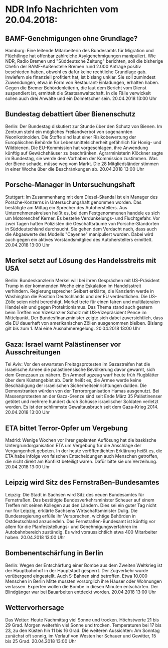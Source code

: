 # NDR Info Nachrichten vom 20.04.2018:


## BAMF-Genehmigungen ohne Grundlage?
Hamburg: Eine leitende Mitarbeiterin des Bundesamts für Migration und Flüchtlinge hat offenbar zahlreiche Asylgenehmigungen manipuliert. Wie NDR, Radio Bremen und "Süddeutsche Zeitung" berichten, soll die bisherige Chefin der BAMF-Außenstelle Bremen rund 2.000 Anträge positiv beschieden haben, obwohl es dafür keine rechtliche Grundlage gab. Inwiefern sie finanziell profitiert hat, ist bislang unklar. Sie soll zumindest Zuwendungen, etwa in Form von Restaurant-Einladungen, erhalten haben. Gegen die Bremer Behördenleiterin, die laut dem Bericht vom Dienst suspendiert ist, ermittelt die Staatsanwaltschaft. In die Fälle verwickelt sollen auch drei Anwälte und ein Dolmetscher sein. 20.04.2018 13:00 Uhr 

## Bundestag debattiert über Bienenschutz
Berlin: Der Bundestag diskutiert zur Stunde über den Schutz von Bienen. Im Zentrum steht ein mögliches Freilandverbot von sogenannten Neonikotinoiden. Die Stoffe sind laut einer Risikobewertung der Europäischen Behörde für Lebensmittelsicherheit gefährlich für Honig- und Wildbienen. Die EU-Kommission hat vorgeschlagen, ihre Anwendung künftig auf Gewächshäuser zu beschränken. Agrarministerin Klöckner sagte im Bundestag, sie werde dem Vorhaben der Kommission zustimmen. Was der Biene schade, müsse weg vom Markt. Die 28 Mitgliedsländer stimmen in einer Woche über die Beschränkungen ab. 20.04.2018 13:00 Uhr 

## Porsche-Manager in Untersuchungshaft
Stuttgart: Im Zusammenhang mit dem Diesel-Skandal ist ein Manager des Porsche-Konzerns in Untersuchungshaft genommen worden. Das bestätigte am Mittag ein Sprecher des Autoherstellers. Aus Unternehmenskreisen heißt es, bei dem Festgenommenen handele es sich um Motorenchef Kerner. Es bestehe Verdunkelungs- und Fluchtgefahr. Vor zwei Tagen hatten Polizisten die Geschäftsräume von Porsche-Standorten in Süddeutschland durchsucht. Sie gehen dem Verdacht nach, dass auch die Abgaswerte des Modells "Cayenne" manipuliert wurden. Dabei wird auch gegen ein aktives Vorstandsmitglied des Autoherstellers ermittelt. 20.04.2018 13:00 Uhr 

## Merkel setzt auf Lösung des Handelsstreits mit USA
Berlin: Bundeskanzlerin Merkel will bei ihren Gesprächen mit US-Präsident Trump in der kommenden Woche eine Eskalation im Handelsstreit verhindern. Regierungssprecher Seibert erklärte, die Kanzlerin werde in Washington die Position Deutschlands und der EU verdeutlichen. Die US-Zölle seien nicht berechtigt. Merkel trete für einen fairen und multilateralen Handel ein und gegen Protektionismus. Das Thema stand auch gestern beim Treffen von Vizekanzler Scholz mit US-Vizepräsident Pence im Mittelpunkt. Der Bundesfinanzminister zeigte sich dabei zuversichtlich, dass die EU dauerhaft von amerikanischen Zöllen ausgenommen bleiben. Bislang gilt bis zum 1. Mai eine Ausnahmeregelung. 20.04.2018 13:00 Uhr 

## Gaza: Israel warnt Palästinenser vor Ausschreitungen
Tel Aviv: Vor den erwarteten Freitagsprotesten im Gazastreifen hat die israelische Armee die palästinensische Bevölkerung davor gewarnt, sich dem Grenzzaun zu nähern. Ein Armeeflugzeug warf heute früh Flugblätter über dem Küstengebiet ab. Darin heißt es, die Armee werde keine Beschädigung der israelischen Sicherheitseinrichtungen dulden. Die Demonstranten würden von der Terrororganisation Hamas ausgenutzt. Bei Massenprotesten an der Gaza-Grenze sind seit Ende März 35 Palästinenser getötet und mehrere hundert durch Schüsse israelischer Soldaten verletzt worden. Es ist der schlimmste Gewaltausbruch seit dem Gaza-Krieg 2014. 20.04.2018 13:00 Uhr 

## ETA bittet Terror-Opfer um Vergebung
Madrid: Wenige Wochen vor ihrer geplanten Auflösung hat die baskische Untergrundorganisation ETA um Vergebung für die Anschläge der Vergangenheit gebeten. In der heute veröffentlichten Erklärung heißt es, die ETA habe infolge von falschen Entscheidungen auch Menschen getroffen, die nicht direkt am Konflikt beteiligt waren. Dafür bitte sie um Verzeihung. 20.04.2018 13:00 Uhr 

## Leipzig wird Sitz des Fernstraßen-Bundesamtes
Leipzig: Die Stadt in Sachsen wird Sitz des neuen Bundesamtes für Fernstraßen. Das bestätigte Bundesverkehrsminister Scheuer auf einem Treffen mit seinen Kollegen aus den Ländern. Dies sei ein guter Tag nicht nur für Leipzig, erklärte Sachsens Wirtschaftsminister Dulig. Die Bundesregierung erfülle ihr Versprechen, wichtige Behörden in Ostdeutschland anzusiedeln. Das Fernstraßen-Bundesamt ist künftig vor allem für die Planfeststellungs- und Genehmigungsverfahren im Autobahnbereich zuständig. Es wird voraussichtlich etwa 400 Mitarbeiter haben. 20.04.2018 13:00 Uhr 

## Bombenentschärfung in Berlin
Berlin: Wegen der Entschärfung einer Bombe aus dem Zweiten Weltkrieg ist der Hauptbahnhof in der Hauptstadt gesperrt. Der Zugverkehr wurde vorübergend eingestellt. Auch S-Bahnen sind betroffen. Etwa 10.000 Menschen in Berlin Mitte mussten vorsorglich ihre Häuser oder Wohnungen verlassen. Experten wollen die Bombe in diesen Minuten entschärfen. Der Blindgänger war bei Bauarbeiten entdeckt worden. 20.04.2018 13:00 Uhr 

## Wettervorhersage
Das Wetter: Heute Nachmittag viel Sonne und trocken. Höchstwerte 21 bis 29 Grad. Morgen weiterhin viel Sonne und trocken. Temperaturen bei 17 bis 23, zu den Küsten hin 11 bis 16 Grad. Die weiteren Aussichten: Am Sonntag zunächst oft sonnig, im Verlauf von Westen her Schauer und Gewitter, 15 bis 25 Grad. 20.04.2018 13:00 Uhr 
